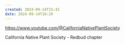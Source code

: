 ```yaml
---
created: 2024-09-14T15:42
date: 2024-09-14T16:29
---
```

https://www.youtube.com/@CaliforniaNativePlantSociety

California Native Plant Society - Redbud chapter


